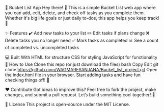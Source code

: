 🎯 Bucket List App
Hey there! 👋 This is a simple Bucket List web app where you can add, edit, delete, and check off tasks as you complete them. Whether it's big life goals or just daily to-dos, this app helps you keep track! 🚀

✨ Features
✔️ Add new tasks to your list
✏️ Edit tasks if plans change
❌ Delete tasks you no longer need
✅ Mark tasks as completed
📊 See a count of completed vs. uncompleted tasks

💻 Built With
HTML for structure
CSS for styling
JavaScript for functionality
🚀 How to Use
Clone this repo (or just download the files)
bash
Copy
Edit
git clone https://github.com/WAGMARESANJANA/Bucket_list_project.git
Open the index.html file in your browser.
Start adding tasks and have fun checking things off! 🎉

❤️ Contribute
Got ideas to improve this? Feel free to fork the project, make changes, and submit a pull request. Let’s build something cool together! 🚀

📜 License
This project is open-source under the MIT License.

